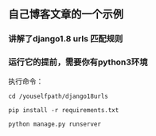 ## 自己博客文章的一个示例

### 讲解了django1.8 urls 匹配规则

### 运行它的提前，需要你有python3环境

执行命令：

`cd /youselfpath/django18urls`

`pip install -r requirements.txt`

`python manage.py runserver`
